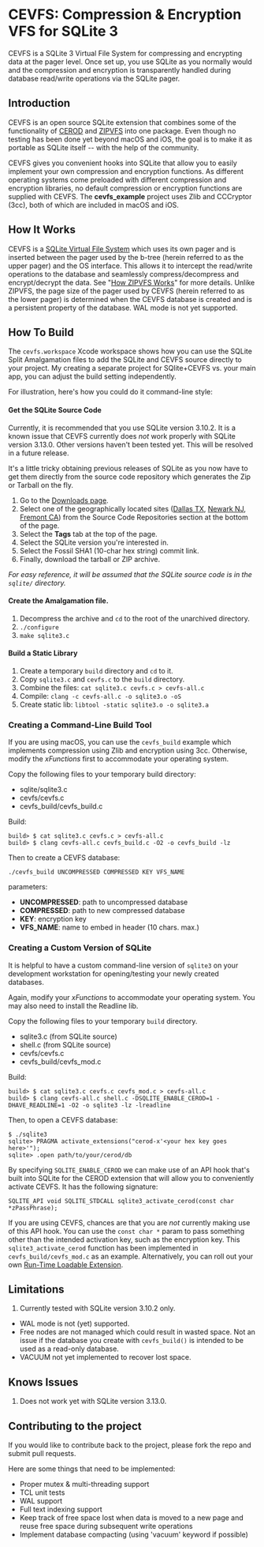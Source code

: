 # CEVFS: Compression & Encryption VFS for SQLite 3
CEVFS is a SQLite 3 Virtual File System for compressing and encrypting data at the pager level. Once set up, you use SQLite as you normally would and the compression and encryption is transparently handled during database read/write operations via the SQLite pager.

## Introduction
CEVFS is an open source SQLite extension that combines some of the functionality of [CEROD](http://www.sqlite.org/cerod/doc/trunk/www/index.wiki) and [ZIPVFS](http://www.sqlite.org/zipvfs/doc/trunk/www/index.wiki) into one package. Even though no testing has been done yet beyond macOS and iOS, the goal is to make it as portable as SQLite itself -- with the help of the community.

CEVFS gives you convenient hooks into SQLite that allow you to easily implement your own compression and encryption functions. As different operating systems come preloaded with different compression and encryption libraries, no default compression or encryption functions are supplied with CEVFS. The **cevfs_example** project uses Zlib and CCCryptor (3cc), both of which are included in macOS and iOS.

## How It Works
CEVFS is a [SQLite Virtual File System](http://www.sqlite.org/vfs.html) which uses its own pager and is inserted between the pager used by the b-tree (herein referred to as the upper pager) and the OS interface. This allows it to intercept the read/write operations to the database and seamlessly compress/decompress and encrypt/decrypt the data. See "[How ZIPVFS Works](http://www.sqlite.org/zipvfs/doc/trunk/www/howitworks.wiki)" for more details. Unlike ZIPVFS, the page size of the pager used by CEVFS (herein referred to as the lower pager) is determined when the CEVFS database is created and is a persistent property of the database. WAL mode is not yet supported.

## How To Build
The `cevfs.workspace` Xcode workspace shows how you can use the SQLite Split Amalgamation files to add the SQLite and CEVFS source directly to your project. My creating a separate project for SQlite+CEVFS vs. your main app, you can adjust the build setting independently.

For illustration, here's how you could do it command-line style:

#### Get the SQLite Source Code
Currently, it is recommended that you use SQLite version 3.10.2. It is a known issue that CEVFS currently does _not_ work properly with SQLite version 3.13.0. Other versions haven't been tested yet. This will be resolved in a future release.

It's a little tricky obtaining previous releases of SQLite as you now have to get them directly from the source code repository which generates the Zip or Tarball on the fly.

1. Go to the [Downloads page](http://www.sqlite.org/download.html).
1. Select one of the geographically located sites ([Dallas TX](http://www.sqlite.org/cgi/src), [Newark NJ](http://www2.sqlite.org/cgi/src), [Fremont CA](http://www3.sqlite.org/cgi/src)) from the Source Code Repositories section at the bottom of the page.
1. Select the **Tags** tab at the top of the page.
1. Select the SQLite version you're interested in.
1. Select the Fossil SHA1 (10-char hex string) commit link.
1. Finally, download the tarball or ZIP archive.

_For easy reference, it will be assumed that the SQLite source code is in the `sqlite/` directory._

#### Create the Amalgamation file.
1. Decompress the archive and `cd` to the root of the unarchived directory.
1. `./configure`
1. `make sqlite3.c`

#### Build a Static Library
1. Create a temporary `build` directory and `cd` to it.
1. Copy `sqlite3.c` and `cevfs.c` to the `build` directory.
1. Combine the files: `cat sqlite3.c cevfs.c > cevfs-all.c`
1. Compile: `clang -c cevfs-all.c -o sqlite3.o -oS`
1. Create static lib: `libtool -static sqlite3.o -o sqlite3.a`

### Creating a Command-Line Build Tool
If you are using macOS, you can use the `cevfs_build` example which implements compression using Zlib and encryption using 3cc. Otherwise, modify the _xFunctions_ first to accommodate your operating system.

Copy the following files to your temporary build directory:
- sqlite/sqlite3.c
- cevfs/cevfs.c
- cevfs_build/cevfs_build.c

Build:
```
build> $ cat sqlite3.c cevfs.c > cevfs-all.c
build> $ clang cevfs-all.c cevfs_build.c -O2 -o cevfs_build -lz
```

Then to create a CEVFS database:
```
./cevfs_build UNCOMPRESSED COMPRESSED KEY VFS_NAME
```

parameters:
- **UNCOMPRESSED**: path to uncompressed database
- **COMPRESSED**: path to new compressed database
- **KEY**: encryption key
- **VFS_NAME**: name to embed in header (10 chars. max.)

### Creating a Custom Version of SQLite
It is helpful to have a custom command-line version of `sqlite3` on your development workstation for opening/testing your newly created databases.

Again, modify your _xFunctions_ to accommodate your operating system. You may also need to install the Readline lib.

Copy the following files to your temporary `build` directory.
- sqlite3.c (from SQLite source)
- shell.c (from SQLite source)
- cevfs/cevfs.c
- cevfs_build/cevfs_mod.c

Build:
```
build> $ cat sqlite3.c cevfs.c cevfs_mod.c > cevfs-all.c
build> $ clang cevfs-all.c shell.c -DSQLITE_ENABLE_CEROD=1 -DHAVE_READLINE=1 -O2 -o sqlite3 -lz -lreadline
```

Then, to open a CEVFS database:

```
$ ./sqlite3
sqlite> PRAGMA activate_extensions("cerod-x'<your hex key goes here>'");
sqlite> .open path/to/your/cerod/db
```

By specifying `SQLITE_ENABLE_CEROD` we can make use of an API hook that's built into SQLite for the CEROD extension that will allow you to conveniently activate CEVFS. It has the following signature:

```
SQLITE_API void SQLITE_STDCALL sqlite3_activate_cerod(const char *zPassPhrase);
```

If you are using CEVFS, chances are that you are _not_ currently making use of this API hook. You can use the `const char *` param to pass something other than the intended activation key, such as the encryption key. This `sqlite3_activate_cerod` function has been implemented in `cevfs_build/cevfs_mod.c` as an example. Alternatively, you can roll out your own [Run-Time Loadable Extension](http://www.sqlite.org/loadext.html).

## Limitations
1. Currently tested with SQLite version 3.10.2 only.
- WAL mode is not (yet) supported.
- Free nodes are not managed which could result in wasted space. Not an issue if the database you create with `cevfs_build()` is intended to be used as a read-only database.
- VACUUM not yet implemented to recover lost space.

## Knows Issues
1. Does not work yet with SQLite version 3.13.0.

## Contributing to the project
If you would like to contribute back to the project, please fork the repo and submit pull requests.

Here are some things that need to be implemented:
- Proper mutex & multi-threading support
- TCL unit tests
- WAL support
- Full text indexing support
- Keep track of free space lost when data is moved to a new page and reuse free space during subsequent write operations
- Implement database compacting (using 'vacuum' keyword if possible)
